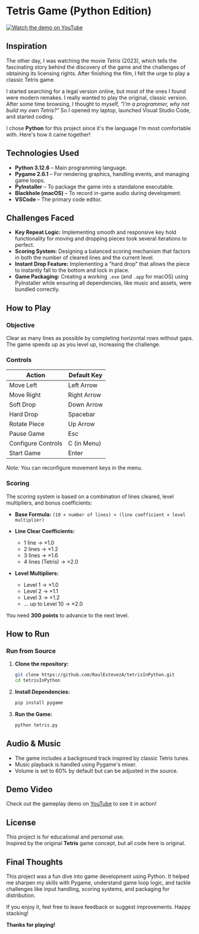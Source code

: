 # Tetris Game (Python Edition)

[![Watch the demo on YouTube](https://youtu.be/EJYO5XpEWvg)](https://youtu.be/EJYO5XpEWvg)

## Inspiration

The other day, I was watching the movie *Tetris* (2023), which tells the fascinating story behind the discovery of the game and the challenges of obtaining its licensing rights. After finishing the film, I felt the urge to play a classic Tetris game.

I started searching for a legal version online, but most of the ones I found were modern remakes. I really wanted to play the original, classic version. After some time browsing, I thought to myself, *"I'm a programmer, why not build my own Tetris?"* So I opened my laptop, launched Visual Studio Code, and started coding.

I chose **Python** for this project since it's the language I’m most comfortable with. Here's how it came together!

## Technologies Used

- **Python 3.12.6** – Main programming language.
- **Pygame 2.6.1** – For rendering graphics, handling events, and managing game loops.
- **PyInstaller** – To package the game into a standalone executable.
- **Blackhole (macOS)** – To record in-game audio during development.
- **VSCode** – The primary code editor.

## Challenges Faced

- **Key Repeat Logic:** Implementing smooth and responsive key hold functionality for moving and dropping pieces took several iterations to perfect.
- **Scoring System:** Designing a balanced scoring mechanism that factors in both the number of cleared lines and the current level.
- **Instant Drop Feature:** Implementing a "hard drop" that allows the piece to instantly fall to the bottom and lock in place.
- **Game Packaging:** Creating a working `.exe` (and `.app` for macOS) using PyInstaller while ensuring all dependencies, like music and assets, were bundled correctly.

## How to Play

### Objective

Clear as many lines as possible by completing horizontal rows without gaps. The game speeds up as you level up, increasing the challenge.

### Controls

| Action             | Default Key |
|--------------------|-------------|
| Move Left          | Left Arrow  |
| Move Right         | Right Arrow |
| Soft Drop          | Down Arrow  |
| Hard Drop          | Spacebar    |
| Rotate Piece       | Up Arrow    |
| Pause Game         | Esc         |
| Configure Controls | C (in Menu) |
| Start Game         | Enter       |

*Note:* You can reconfigure movement keys in the menu.

### Scoring

The scoring system is based on a combination of lines cleared, level multipliers, and bonus coefficients:

- **Base Formula:** `(10 × number of lines) × (line coefficient × level multiplier)`

- **Line Clear Coefficients:**
  - 1 line → ×1.0
  - 2 lines → ×1.2
  - 3 lines → ×1.6
  - 4 lines (Tetris) → ×2.0

- **Level Multipliers:**
  - Level 1 → ×1.0
  - Level 2 → ×1.1
  - Level 3 → ×1.2
  - … up to Level 10 → ×2.0

You need **300 points** to advance to the next level.

## How to Run

### Run from Source

1. **Clone the repository:**
   ```bash
   git clone https://github.com/RaulEstevezA/tetrisInPython.git
   cd tetrisInPython
   ```

2. **Install Dependencies:**
   ```bash
   pip install pygame
   ```

3. **Run the Game:**
   ```bash
   python tetris.py
   ```

## Audio & Music

- The game includes a background track inspired by classic Tetris tunes.
- Music playback is handled using Pygame's mixer.
- Volume is set to 60% by default but can be adjusted in the source.

## Demo Video

Check out the gameplay demo on [YouTube](https://youtu.be/EJYO5XpEWvg) to see it in action!

## License

This project is for educational and personal use.  
Inspired by the original **Tetris** game concept, but all code here is original.

## Final Thoughts

This project was a fun dive into game development using Python. It helped me sharpen my skills with Pygame, understand game loop logic, and tackle challenges like input handling, scoring systems, and packaging for distribution.

If you enjoy it, feel free to leave feedback or suggest improvements. Happy stacking!

 **Thanks for playing!** 

